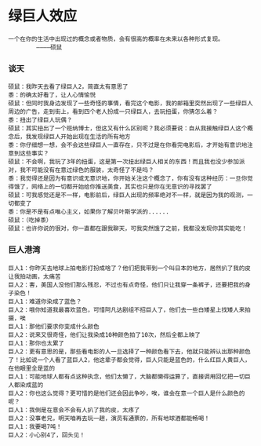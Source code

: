 # 绿巨人效应

    一个在你的生活中出现过的概念或者物质，会有很高的概率在未来以各种形式复现。
            ————硕鼠
### 谈天

    硕鼠：我昨天去看了绿巨人2，简直太有意思了
    黍：的确太好看了，让人心情愉悦
    硕鼠：但同时我身边发现了一些奇怪的事情，看完这个电影，我的邮箱里突然出现了一些绿巨人周边的广告，走到街上，看到四个老人扮成一只绿巨人，去玩扭蛋，你猜怎么着？
    黍：扭出了绿巨人玩偶？
    硕鼠：其实扭出了一个班纳博士，但这又有什么区别呢？我必须要说：自从我接触绿巨人这个概念后，我发现绿巨人开始出现在生活的所有地方
    黍：你仔细想一想，会不会这些绿巨人一直存在，只不过是在你看完电影后，才开始有意识地注意到这些事实？
    硕鼠：不会啊，我玩了3年的扭蛋，这是第一次扭出绿巨人相关的东西！而且我也没少参加派对，我不可能没有在意过绿色的服装，太奇怪了不是吗？
    黍：我觉得还是因为有意识或无意识地，你开始关注这个概念了，你有没有这种经历：一旦你觉得饿了，网络上的一切都开始给你推送美食，其实也只是你在无意识的寻找罢了
    硕鼠：可我感觉还是不一样，电影前后，绿巨人出现的频率绝对不一样，就是因为我的观测，一切都变了
    黍：你是不是有点唯心主义，如果你了解贝叶斯学派的......
    硕鼠：（吃掉黍）
    硕鼠：也许你说的很对，你一直都在跟我聊天，可我突然饿了之前，我都没发现你其实能吃！


  ### 巨人港湾
    巨人1：你昨天去地球上拍电影打扮成啥了？他们把我带到一个叫日本的地方，居然扒了我的皮让我拍动画，太痛苦
    巨人2：害，美国人没他们那么残忍，不过也有点奇怪，他们只让我穿一条裤子，还要把我的身子染色！
    巨人1：难道你染成了蓝色？
    巨人2：哦你知道我最喜欢蓝色，可惜阿凡达剧组不招巨人了，他们去一些白矮星上找矮人来拍摄，唉
    巨人1：那他们要求你变成什么颜色
    巨人2：说来又很奇怪，他们让我染成10种颜色拍了10次，然后全都上映了
    巨人1：那你也太累了
    巨人2：更有意思的是，那些看电影的人一旦选择了一种颜色看下去，他就只能辨认出那种颜色了！比如说一个人看了蓝巨人2，他这辈子都会觉得，巨人只能是蓝色的，什么红巨人黄巨人，在他眼里全是蓝的
    巨人1：可能地球人都有点这种执念，他们太懒了，大脑都懒得运算了，直接调用回忆把一切巨人都染成蓝的
    巨人2：你也这么觉得？更可惜的是他们还会因此争吵，唉，谁会在意一个巨人是什么颜色的呢？
    巨人1：我倒是在意会不会有人扒了我的皮，太疼了
    巨人2：没事老兄，明天咱再去玩一趟，演员有通票的，所有地球酒都能畅喝！
    巨人1：我要喝7吨！
    巨人2：小心别4了，回头见！